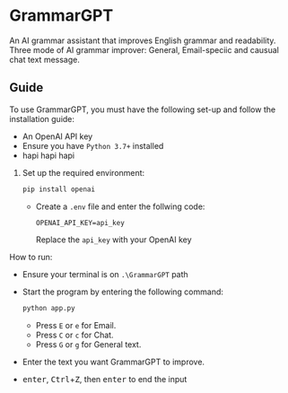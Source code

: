 # GrammarGPT

An AI grammar assistant that improves English grammar and readability. Three mode of AI grammar improver: General, Email-speciic and causual chat text message.

## Guide
To use GrammarGPT, you must have the following set-up and follow the installation guide:
- An OpenAI API key
- Ensure you have `Python 3.7+` installed
- hapi hapi hapi

1. Set up the required environment:
    ```bash
    pip install openai
    ```
   - Create a `.env` file and enter the follwing code:
     ```
     OPENAI_API_KEY=api_key
     ```
     Replace the `api_key` with your OpenAI key 

How to run:

- Ensure your terminal is on `.\GrammarGPT` path
- Start the program by entering the following command:
   ```bash
   python app.py
   ```

   - Press `E` or `e` for Email.
   - Press `C` or `c` for Chat.
   - Press `G` or `g` for General text.

- Enter the text you want GrammarGPT to improve.
- <kbd>enter</kbd>, <kbd>Ctrl</kbd>+<kbd>Z</kbd>, then <kbd>enter</kbd> to end the input
